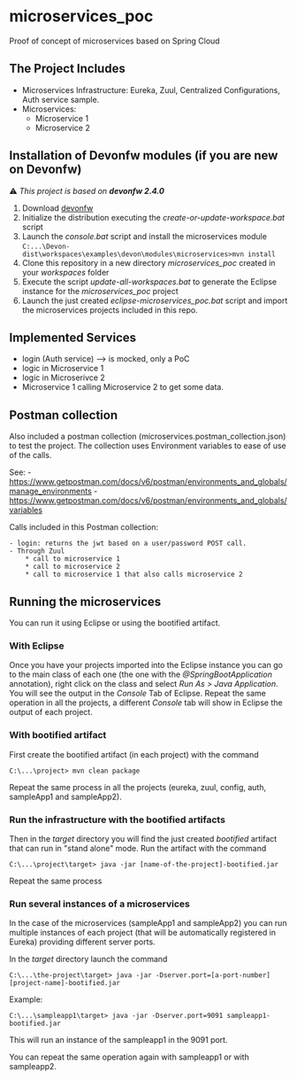 # microservices_poc
Proof of concept of microservices based on Spring Cloud

## The Project Includes

  - Microservices Infrastructure: Eureka, Zuul, Centralized Configurations, Auth service sample.
  - Microservices:
    * Microservice 1
    * Microservice 2

## Installation of Devonfw modules (if you are new on Devonfw)
:warning: _This project is based on **devonfw 2.4.0**_
  1. Download [devonfw](http://de-mucevolve02/files/devonfw/)
  2. Initialize the distribution executing the _create-or-update-workspace.bat_ script
  2. Launch the _console.bat_ script and install the microservices module
  	`C:...\Devon-dist\workspaces\examples\devon\modules\microservices>mvn install`
  3. Clone this repository in a new directory _microservices_poc_ created in your _workspaces_ folder
  4. Execute the script _update-all-workspaces.bat_ to generate the Eclipse instance for the _microservices_poc_ project
  5. Launch the just created _eclipse-microservices_poc.bat_ script and import the microservices projects included in this repo.

## Implemented Services

  - login (Auth service) --> is mocked, only a PoC
  - logic in Microservice 1
  - logic in Microserivce 2
  - Microservice 1 calling Microservice 2 to get some data.

## Postman collection

  Also included a postman collection (microservices.postman_collection.json) to test the project. The collection uses Environment variables to ease of use of the calls.
  
  See:
    - https://www.getpostman.com/docs/v6/postman/environments_and_globals/manage_environments
	- https://www.getpostman.com/docs/v6/postman/environments_and_globals/variables
	
	
  Calls included in this Postman collection:
  
    - login: returns the jwt based on a user/password POST call.
    - Through Zuul
		* call to microservice 1
		* call to microservice 2
		* call to microservice 1 that also calls microservice 2

## Running the microservices
You can run it using Eclipse or using the bootified artifact.

### With Eclipse
Once you have your projects imported into the Eclipse instance you can go to the main class of each one (the one with the _@SpringBootApplication_ annotation), right click on the class and select _Run As > Java Application_. You will see the output in the _Console_ Tab of Eclipse.
Repeat the same operation in all the projects, a different _Console_ tab will show in Eclipse the output of each project.

### With bootified artifact
First create the bootified artifact (in each project) with the command

`C:\...\project> mvn clean package`

Repeat the same process in all the projects (eureka, zuul, config, auth, sampleApp1 and sampleApp2).

### Run the infrastructure with the bootified artifacts
Then in the _target_ directory you will find the just created _bootified_ artifact that can run in "stand alone" mode. Run the artifact with the command

`C:\...\project\target> java -jar [name-of-the-project]-bootified.jar`

Repeat the same process 

### Run several instances of a microservices
In the case of the microservices (sampleApp1 and sampleApp2) you can run multiple instances of each project (that will be automatically registered in Eureka) providing different server ports.

In the _target_ directory launch the command

`C:\...\the-project\target> java -jar -Dserver.port=[a-port-number] [project-name]-bootified.jar`

Example:

`C:\...\sampleapp1\target> java -jar -Dserver.port=9091 sampleapp1-bootified.jar`

This will run an instance of the sampleapp1 in the 9091 port.

You can repeat the same operation again with sampleapp1 or with sampleapp2.
